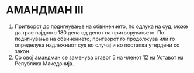 # АМАНДМАН III

1. Притворот до подигнување на обвинението, по одлука на суд, може да трае најдолго 180 дена од денот на притворувањето. По подигнување на обвинението, притворот го продолжува или го определува надлежниот суд во случај и во постапка утврдени со закон.
2. Со овој амандман се заменува ставот 5 на членот 12 на Уставот на Република Македонија.

